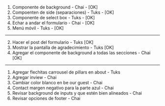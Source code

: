 1. Componente de background - Chai - [OK]
2. Compoenten de side (separaciones) - Tuks - [OK]
3. Componente de select box - Tuks - [OK]
4. Echar a andar el formulario - Chai - [OK]
5. Menú móvil - Tuks - [OK]

-----

2. Hacer el post del formulario - Tuks [OK]
3. Mostrar la pantalla de agradecimiento - Tuks [OK]
4. Agregar el componente de background a todas las secciones - Chai [OK]

-----

1. Agregar flechitas carrousel de pillars en about - Tuks
2. Agregar inview - Chai
3. Cambiar color blanco en be our guest - Chai
4. Contact margen negativo para la parte azul - Chai
5. Revisar background de inputs y que estén bien alineados - Chai
6. Revisar opciones de footer - Chai